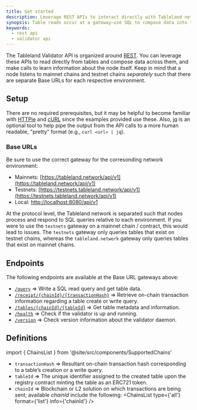 ```yaml
---
title: Get started
description: Leverage REST APIs to interact directly with Tableland network validator nodes.
synopsis: Table reads occur at a gateway—use SQL to compose data into the right format. Additionally, other APIs are available to retrieve validator-specific information.
keywords:
  - rest api
  - validator api
---
```


The Tableland Validator API is organized around [REST](http://en.wikipedia.org/wiki/Representational_State_Transfer). You can leverage these APIs to read directly from tables and compose data across them, and make calls to learn information about the node itself. Keep in mind that a node listens to mainnet chains and testnet chains _separately_ such that there are separate Base URLs for each respective environment.

## Setup

There are no required prerequisites, but it may be helpful to become familiar with [HTTPie](https://httpie.org/) and [cURL](https://curl.se/) since the examples provided use these. Also, [jq](https://stedolan.github.io/jq/) is an optional tool to help pipe the output from the API calls to a more human readable, "pretty" format (e.g., `curl <url> | jq`).

### Base URLs

Be sure to use the correct gateway for the corresonding network environment:

- Mainnets: [https://tableland.network/api/v1](https://tableland.network/api/v1)
- Testnets: [https://testnets.tableland.network/api/v1](https://testnets.tableland.network/api/v1)
- Local: [http://localhost:8080/api/v1](http://localhost:8080/api/v1)

At the protocol level, the Tableland network is separated such that nodes process and respond to SQL queries relative to each environment. If you were to use the `testnets` gateway on a mainnet chain / contract, this would lead to issues. The `testnets` gateway only queries tables that exist on testnet chains, whereas the `tableland.network` gateway only queries tables that exist on mainnet chains.

## Endpoints

The following endpoints are available at the Base URL gateways above:

- [`/query`](endpoints#query) ⇒ Write a SQL read query and get table data.
- [`/receipt/{chainId}/{transactionHash}`](endpoints#receipt) ⇒ Retrieve on-chain transaction information regarding a table create or write query.
- [`/tables/{chainId}/{tableId`}](endpoints#tables) ⇒ Get table metadata and information.
- [`/health`](endpoints#health) ⇒ Check if the validator is up and running.
- [`/version`](endpoints#version) ⇒ Check version information about the validator daemon.

## Definitions

import { ChainsList } from '@site/src/components/SupportedChains'

- `transactionHash` ⇒ Resultant on-chain transaction hash corresponding to a table’s creation or a write query.
- `tableId` ⇒ The unique identifier assigned to the created table upon the registry contract minting the table as an ERC721 token.
- `chainId` ⇒ Blockchain or L2 solution on which transactions are being sent; available _chainId_ include the following:
  <ChainsList type={'all'} format={'list'} info={'chainId'} />
